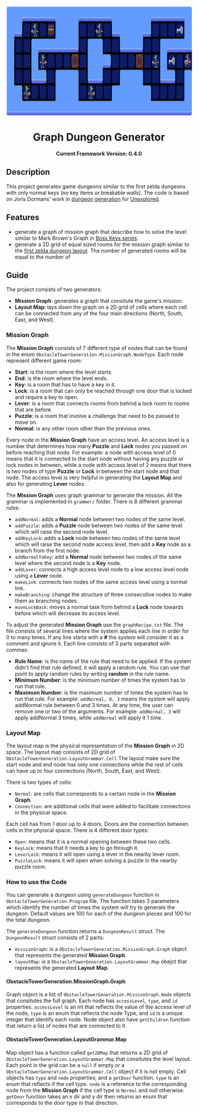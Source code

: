 <p align="center">
	<img height="300px" src="GDG_logo.png"/>
</p>

<h1 align="center">
	Graph Dungeon Generator
</h1>

<p align="center">
  <b>Current Framework Version: 0.4.0</b>
</p>

## Description
This project generates game dungeons similar to the first zelda dungeons with only normal keys (no key items or breakable walls). The code is based on Joris Dormans' work in [dungeon generation](http://sander.landofsand.com/publications/Dormans_Bakkes_-_Generating_Missions_and_Spaces_for_Adaptable_Play_Experiences.pdf) for [Unexplored](https://store.steampowered.com/app/506870/Unexplored/).

## Features
- generate a graph of mission graph that describe how to solve the level similar to Mark Brown's Graph in [Boss Keys series](https://www.youtube.com/playlist?list=PLc38fcMFcV_ul4D6OChdWhsNsYY3NA5B2).
- generate a 2D grid of equal sized rooms for the mission graph similar to the [first zelda dungeon layout](http://www.gamasutra.com/view/feature/6582/learning_from_the_masters_level_.php?print=1). The number of generated rooms will be equal to the number of

## Guide
The project consists of two generators:
- **Mission Graph**: generates a graph that consitute the game's mission.
- **Layout Map**: lays down the graph on a 2D grid of cells where each cell can be connected from any of the four main directions (North, South, East, and West).

### Mission Graph
The **Mission Graph** consists of 7 different type of nodes that can be found in the enum `ObstacleTowerGeneration.MissionGraph.NodeType`. Each node represent different game room:
- **Start**: is the room where the level starts.
- **End**: is the room where the level ends.
- **Key**: is a room that has to have a key in it.
- **Lock**: is a room that can only be reached through one door that is locked and require a key to open.
- **Lever**: is a room that connects rooms from behind a lock room to rooms that are before.
- **Puzzle**: is a room that involve a challenge that need to be passed to move on.
- **Normal**: is any other room other than the previous ones.

Every node in the **Mission Graph** have an access level. An access level is a number that determines how many **Puzzle** and **Lock** nodes you passed on before reaching that node. For example: a node with access level of 0 means that it is connected to the start node without having any puzzle or lock nodes in between, while a node with access level of 2 means that there is two nodes of type **Puzzle** or **Lock** in between the start node and that node. The access level is very helpful in generating the **Layout Map** and also for generating **Lever** nodes.

The **Mission Graph** uses graph grammar to generate the mission. All the grammar is implemented in `grammer/` folder. There is 8 different grammar rules:
- `addNormal`: adds a **Normal** node between two nodes of the same level.
- `addPuzzle`: adds a **Puzzle** node between two nodes of the same level which will raise the second node level.
- `addKeyLock`: adds a **Lock** node between two nodes of the same level which will raise the second node access level, then add a **Key** node as a branch from the first node.
- `addNormalToKey`: add a **Normal** node between two nodes of the same level where the second node is a **Key** node.
- `addLever`: connects a high access level node to a low access level node using a **Lever** node.
- `makeLink`: connects two nodes of the same access level using a normal link.
- `makeBranching`: change the structure of three consecutive nodes to make them as branching nodes.
- `moveLockBack`: moves a normal task from behind a **Lock** node towards before which will decrease its access level.

To adjust the generated **Mission Graph** use the `graphRecipe.txt` file. The file consists of several lines where the system applies each line in order for 0 to many times. If any line starts with a **#** the system will consider it as a comment and ignore it. Each line consists of 3 parts separated with commas:
- **Rule Name**: is the name of the rule that need to be applied. If the system didn't find that rule defined, it will apply a random rule. You can use that point to apply random rules by writing **random** in the rule name.
- **Minimum Number**: is the minimum number of times the system has to run that rule.
- **Maximum Number**: is the maximum number of times the system has to run that rule.
For example: `addNormal, 0, 3` means the system will apply addNormal rule between 0 and 3 times. At any time, the user can remove one or two of the arguments. For example: `addNormal, 3` will apply addNormal 3 times, while `addNormal` will apply it 1 time.

### Layout Map
The layout map is the physical representation of the **Mission Graph** in 2D space. The layout map consists of 2D grid of `ObstacleTowerGeneration.LayoutGrammar.Cell` The layout make sure the start node and end node has only one connections while the rest of cells can have up to four connections (North, South, East, and West).

There is two types of cells:
- `Normal`: are cells that corresponds to a certain node in the **Mission Graph**.
- `Connection`: are additional cells that were added to facilitate connections in the physical space.

Each cell has from 1 door up to 4 doors. Doors are the connection between cells in the phyiscal space. There is 4 different door types:
- `Open`: means that it is a normal opening between these two cells.
- `KeyLock`: means that it needs a key to go through it.
- `LeverLock`: means it will open using a lever in the nearby lever room.
- `PuzzleLock`: means it will open when solving a puzzle in the nearby puzzle room.

### How to use the Code
You can generate a dungeon using `generateDungeon` function in `ObstacleTowerGeneration.Program` file. The function takes 3 parameters which identify the number of times the system will try to generate the dungeon. Default values are 100 for each of the dungeon pieces and 100 for the total dungeon.

The `generateDungeon` function returns a `DungeonResult` struct. The `DungeonResult` struct consists of 2 parts:
- `missionGraph`: is a `ObstacleTowerGeneration.MissionGraph.Graph` object that represents the generated **Mission Graph**.
- `layoutMap`: is a `ObstacleTowerGeneration.LayoutGrammar.Map` obejct that represents the generated **Layout Map**.

#### ObstacleTowerGeneration.MissionGraph.Graph
Graph object is a list of `ObstacleTowerGeneration.MissionGraph.Node` objects that consitutes the full graph. Each node has `accessLevel`, `type`, and `id` properties. `accessLevel` is an int that reflects the value of the access level of the node, `type` is an enum that reflects the node Type, and `id` is a unique integer that identify each node. Node object also have `getChildren` function that return a list of nodes that are connected to it.

#### ObstacleTowerGeneration.LayoutGrammar.Map
Map object has a function called `get2DMap` that returns a 2D grid of `ObstacleTowerGeneration.LayoutGrammar.Map` that consitutes the level layout. Each point in the grid can be a `null` if empty or a `ObstacleTowerGeneration.LayoutGrammar.Cell` object if it is not empty. Cell objects has `type` and `node` properties; and a `getDoor` function. `type` is an enum that reflects if the cell type. `node` is a reference to the corresponding node from the **Mission Graph** if the cell type is `Normal` and null otherwise. `getDoor` function takes an x dir and y dir then returns an enum that corresponds to the door type in that direction.

